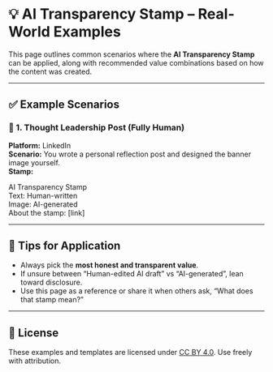 # 💡 AI Transparency Stamp – Real-World Examples

This page outlines common scenarios where the **AI Transparency Stamp** can be applied, along with recommended value combinations based on how the content was created.

---

## ✅ Example Scenarios

### 📘 1. Thought Leadership Post (Fully Human)
**Platform:** LinkedIn  
**Scenario:** You wrote a personal reflection post and designed the banner image yourself.  
**Stamp:**

AI Transparency Stamp  
Text: Human-written  
Image: AI-generated  
About the stamp: [link]


---

## 📌 Tips for Application

- Always pick the **most honest and transparent value**.
- If unsure between “Human-edited AI draft” vs “AI-generated”, lean toward disclosure.
- Use this page as a reference or share it when others ask, “What does that stamp mean?”

---

## 📄 License
These examples and templates are licensed under [CC BY 4.0](LICENSE). Use freely with attribution.
